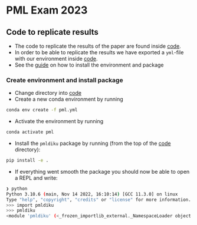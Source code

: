 
# PML Exam 2023

## Code to replicate results

- The code to replicate the results of the paper are found inside [code](code/).
- In order to be able to replicate the results we have exported a `yml`-file with our environment inside [code](./code).
- See the [guide](create-environment-and-install-package) on how to install the environment and package


### Create environment and install package

- Change directory into [code](code/)
- Create a new conda environment by running 
```bash
conda env create -f pml.yml
```
- Activate the environment by running
```bash
conda activate pml
```
- Install the `pmldiku` package by running (from the top of the [code](./code) directory):

```bash
pip install -e .
```

- If everything went smooth the package you should now be able to open a REPL and write:
```bash
❯ python
Python 3.10.6 (main, Nov 14 2022, 16:10:14) [GCC 11.3.0] on linux
Type "help", "copyright", "credits" or "license" for more information.
>>> import pmldiku
>>> pmldiku
<module 'pmldiku' (<_frozen_importlib_external._NamespaceLoader object at 0x7efe96c17a00>)>
```
